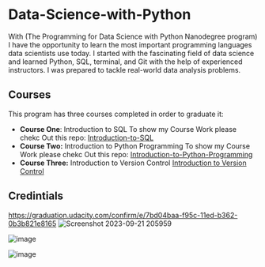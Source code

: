 # Data-Science-with-Python
With (The Programming for Data Science with Python Nanodegree program) I have the opportunity to learn the most important programming languages data scientists use today. I started with the fascinating field of data science and learned Python, SQL, terminal, and Git with the help of experienced instructors. I was prepared to tackle real-world data analysis problems. 

## Courses
This program has three courses completed in order to graduate it:
- **Course One**: Introduction to SQL
To show my Course Work please chekc Out this repo:
<a href="https://github.com/sondosaabed/Introduction-to-SQL">Introduction-to-SQL</a>
- **Course Two:** Introduction to Python Programming
To show my Course Work please chekc Out this repo:
<a href="https://github.com/sondosaabed/Introduction-to-Python-Programming">Introduction-to-Python-Programming</a>
- **Course Three:** Introduction to Version Control
<a href="https://github.com/sondosaabed/Nano-Degree-3rd-Project">Introduction to Version Control</a>

## Credintials
https://graduation.udacity.com/confirm/e/7bd04baa-f95c-11ed-b362-0b3b821e8165 
![Screenshot 2023-09-21 205959](https://github.com/sondosaabed/Nanodegree-Programming-for-Data-Science-with-Python/assets/65151701/a3e8e16e-72a4-48dc-8ace-f536cad9c363)

![image](https://github.com/sondosaabed/Nanodegree-Programming-for-Data-Science-with-Python/assets/65151701/5bedbe35-b4b0-43b4-99c8-ce667503a509)

![image](https://github.com/sondosaabed/NanoDegree-Data-Science-with-Python/assets/65151701/8140917d-b776-4e48-ad5d-59a28fa91404)
